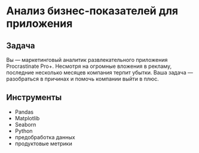 

# Анализ бизнес-показателей для приложения



## Задача
Вы — маркетинговый аналитик развлекательного приложения Procrastinate Pro+. Несмотря на огромные вложения в рекламу, последние несколько месяцев компания терпит убытки. Ваша задача — разобраться в причинах и помочь компании выйти в плюс.
 
## Инструменты
 - Pandas
 - Matplotlib
 - Seaborn
 - Python
 - предобработка данных
 - продуктовые метрики
